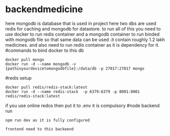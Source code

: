 ﻿# backendmedicine
 here mongodb is database that is used in project
 here two dbs are used redis for caching and mongodb for datastore.
 to run all of this you need to use docker to run redis container and a mongodb container to run binded with mongodb file so that same data can be used .it contain roughly 1.2 lakh medicines.
 and also need to run redis container as it is dependency for it.
 #commands to bind docker to this db
 ```
docker pull mongo
docker run -d --name mongodb -v {pathinyourdevicetomongodbfile}:/data/db -p 27017:27017 mongo

```
#redis setup
```
docker pull redis/redis-stack:latest
docker run -d --name redis-stack  -p 6379:6379 -p 8001:8001 redis/redis-stack:latest
```
if you use online redos then put it to .env
it is compulsory
#node backend run
```
npm run dev as it is fully configured
```
```
frontend need to this backeend
```
